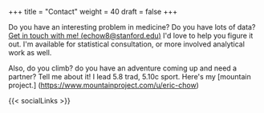 +++
title = "Contact"
weight = 40
draft = false
+++

Do you have an interesting problem in medicine? Do you have lots of data? [Get in touch with me! (echow8@stanford.edu)](mailto:echow8@stanford.edu) I'd love to help you figure it out. I'm available for statistical consultation, or more involved analytical work as well.

Also, do you climb? do you have an adventure coming up and need a partner? Tell me about it! I lead 5.8 trad, 5.10c sport. Here's my [mountain project.] (https://www.mountainproject.com/u/eric-chow)


{{< socialLinks >}}

